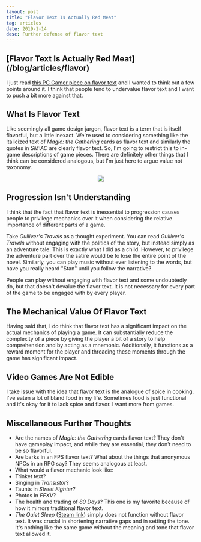 ```yaml
---
layout: post
title: "Flavor Text Is Actually Red Meat"
tag: articles
date: 2019-1-14
desc: Further defense of flavor text
---
```

<h2>[Flavor Text Is Actually Red Meat](/blog/articles/flavor)</h2>

I just read [this PC Gamer piece on flavor text](https://www.pcgamer.com/the-art-of-flavour-text/) and I wanted to think out a few points around it. I think that people tend to undervalue flavor text and I want to push a bit more against that.

## What Is Flavor Text

Like seemingly all game design jargon, flavor text is a term that is itself flavorful, but a little inexact. We're used to considering something like the italicized text of *Magic: the Gathering* cards as flavor text and similarly the quotes in *SM:AC* are clearly flavor text. So, I'm going to restrict this to in-game descriptions of game pieces. There are definitely other things that I think can be considered analogous, but I'm just here to argue value not taxonomy.

<p style="text-align:center;"><img src="/blogImages/rancor.jpg" />

## Progression Isn't Understanding

I think that the fact that flavor text is inessential to progression causes people to privilege mechanics over it when considering the relative importance of different parts of a game.


Take *Gulliver's Travels* as a thought experiment. You can read *Gulliver's Travels* without engaging with the politics of the story, but instead simply as an adventure tale. This is exactly what I did as a child. However, to privilege the adventure part over the satire would be to lose the entire point of the novel. Similarly, you can play music without ever listening to the words, but have you really heard "Stan" until you follow the narrative?


People can play without engaging with flavor text and some undoubtedly do, but that doesn't devalue the flavor text. It is not necessary for every part of the game to be engaged with by every player.

## The Mechanical Value Of Flavor Text

Having said that, I do think that flavor text has a significant impact on the actual mechanics of playing a game. It can substantially reduce the complexity of a piece by giving the player a bit of a story to help comprehension and by acting as a mnemonic. Additionally, it functions as a reward moment for the player and threading these moments through the game has significant impact.

## Video Games Are Not Edible

I take issue with the idea that flavor text is the analogue of spice in cooking. I've eaten a lot of bland food in my life. Sometimes food is just functional and it's okay for it to lack spice and flavor. I want more from games.

## Miscellaneous Further Thoughts
- Are the names of *Magic: the Gathering* cards flavor text? They don't have gameplay impact, and while they are essential, they don't need to be so flavorful.
- Are barks in an FPS flavor text? What about the things that anonymous NPCs in an RPG say? They seems analogous at least.
    <li>What would a flavor mechanic look like:
- Trinket text?
- Singing in *Transistor*?
- Taunts in *Street Fighter*?
- Photos in *FFXV*?
- The health and trading of *80 Days*? This one is my favorite because of how it mirrors traditional flavor text.
    </li>
- *The Quiet Sleep* ([Steam link](http://store.steampowered.com/app/724510/The_Quiet_Sleep)) simply does not function without flavor text. It was crucial in shortening narrative gaps and in setting the tone. It's nothing like the same game without the meaning and tone that flavor text allowed it.


